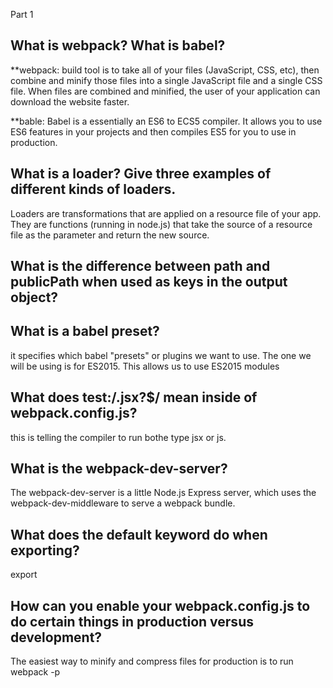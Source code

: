 Part 1

## What is webpack? What is babel?

**webpack: build tool is to take all of your files (JavaScript, CSS, etc), then combine and minify those files into a single JavaScript file and a single CSS file. When files are combined and minified, the user of your application can download the website faster.

**bable: Babel is a essentially an ES6 to ECS5 compiler. It allows you to use ES6 features in your projects and then compiles ES5 for you to use in production.


## What is a loader? Give three examples of different kinds of loaders.

Loaders are transformations that are applied on a resource file of your app. They are functions (running in node.js) that take the source of a resource file as the parameter and return the new source.

## What is the difference between path and publicPath when used as keys in the output object?

## What is a babel preset?

 it specifies which babel "presets" or plugins we want to use. The one we will be using is for ES2015. This allows us to use ES2015 modules

## What does test:/\.jsx?$/ mean inside of webpack.config.js?

this is telling the compiler to run bothe type jsx or js.

## What is the webpack-dev-server?

The webpack-dev-server is a little Node.js Express server, which uses the webpack-dev-middleware to serve a webpack bundle.

## What does the default keyword do when exporting?
export


## How can you enable your webpack.config.js to do certain things in production versus development?

The easiest way to minify and compress files for production is to run webpack -p
